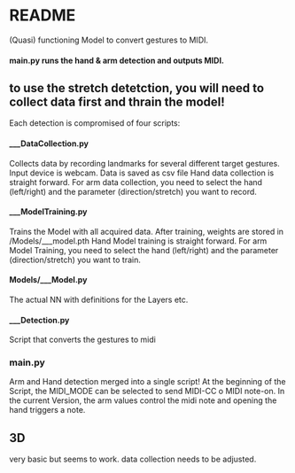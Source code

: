 # README
(Quasi) functioning Model to convert gestures to MIDI.

#### main.py runs the hand & arm detection and outputs MIDI.
## to use the stretch detetction, you will need to collect data first and thrain the model!

Each detection is compromised of four scripts:

#### ___DataCollection.py 
Collects data by recording landmarks for several different target  gestures. Input device is webcam. Data is saved as csv file
Hand data collection is straight forward.
For arm data collection, you need to select the hand (left/right) and the parameter (direction/stretch) you want to record.

#### ___ModelTraining.py
Trains the Model with all acquired data. After training, weights are stored in /Models/___model.pth
Hand Model training is straight forward.
For arm Model Training, you need to select the hand (left/right) and the parameter (direction/stretch) you want to train.

#### Models/___Model.py
The actual NN with definitions for the Layers etc.

#### ___Detection.py
Script that converts the gestures to midi

### main.py
Arm and Hand detection merged into a single script! At the beginning of the Script, the MIDI_MODE can be selected to send MIDI-CC o MIDI note-on. In the current Version, the arm values control the midi note and opening the hand triggers a note.

## 3D
very basic but seems to work. data collection needs to be adjusted.
